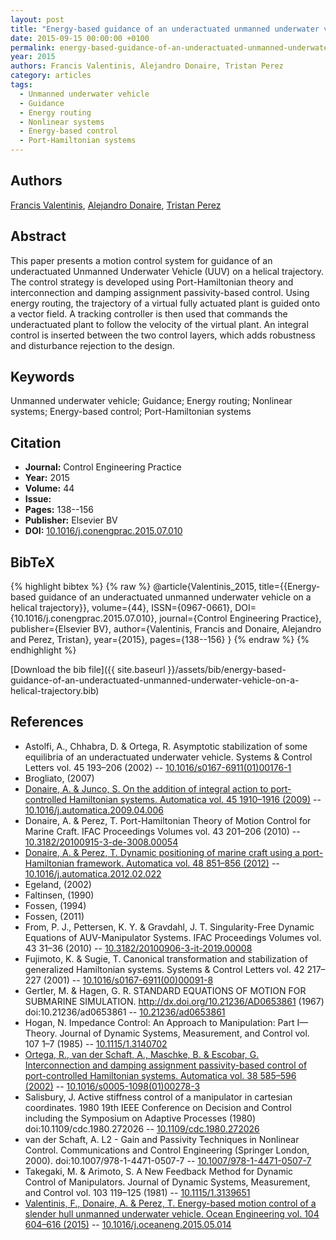 ```yaml
---
layout: post
title: "Energy-based guidance of an underactuated unmanned underwater vehicle on a helical trajectory"
date: 2015-09-15 00:00:00 +0100
permalink: energy-based-guidance-of-an-underactuated-unmanned-underwater-vehicle-on-a-helical-trajectory
year: 2015
authors: Francis Valentinis, Alejandro Donaire, Tristan Perez
category: articles
tags:
  - Unmanned underwater vehicle
  - Guidance
  - Energy routing
  - Nonlinear systems
  - Energy-based control
  - Port-Hamiltonian systems
---
```

 
## Authors
[Francis Valentinis](authors/francis-valentinis), [Alejandro Donaire](authors/alejandro-donaire), [Tristan Perez](authors/tristan-perez)
 
## Abstract
This paper presents a motion control system for guidance of an underactuated Unmanned Underwater Vehicle (UUV) on a helical trajectory. The control strategy is developed using Port-Hamiltonian theory and interconnection and damping assignment passivity-based control. Using energy routing, the trajectory of a virtual fully actuated plant is guided onto a vector field. A tracking controller is then used that commands the underactuated plant to follow the velocity of the virtual plant. An integral control is inserted between the two control layers, which adds robustness and disturbance rejection to the design.
 
## Keywords
Unmanned underwater vehicle; Guidance; Energy routing; Nonlinear systems; Energy-based control; Port-Hamiltonian systems
 
## Citation
- **Journal:** Control Engineering Practice
- **Year:** 2015
- **Volume:** 44
- **Issue:** 
- **Pages:** 138--156
- **Publisher:** Elsevier BV
- **DOI:** [10.1016/j.conengprac.2015.07.010](https://doi.org/10.1016/j.conengprac.2015.07.010)
 
## BibTeX
{% highlight bibtex %}
{% raw %}
@article{Valentinis_2015,
  title={{Energy-based guidance of an underactuated unmanned underwater vehicle on a helical trajectory}},
  volume={44},
  ISSN={0967-0661},
  DOI={10.1016/j.conengprac.2015.07.010},
  journal={Control Engineering Practice},
  publisher={Elsevier BV},
  author={Valentinis, Francis and Donaire, Alejandro and Perez, Tristan},
  year={2015},
  pages={138--156}
}
{% endraw %}
{% endhighlight %}
 
[Download the bib file]({{ site.baseurl }}/assets/bib/energy-based-guidance-of-an-underactuated-unmanned-underwater-vehicle-on-a-helical-trajectory.bib)
 
## References
- Astolfi, A., Chhabra, D. & Ortega, R. Asymptotic stabilization of some equilibria of an underactuated underwater vehicle. Systems &amp; Control Letters vol. 45 193–206 (2002) -- [10.1016/s0167-6911(01)00176-1](https://doi.org/10.1016/s0167-6911(01)00176-1)
- Brogliato, (2007)
- [Donaire, A. & Junco, S. On the addition of integral action to port-controlled Hamiltonian systems. Automatica vol. 45 1910–1916 (2009)](on-the-addition-of-integral-action-to-port-controlled-hamiltonian-systems) -- [10.1016/j.automatica.2009.04.006](https://doi.org/10.1016/j.automatica.2009.04.006)
- Donaire, A. & Perez, T. Port-Hamiltonian Theory of Motion Control for Marine Craft. IFAC Proceedings Volumes vol. 43 201–206 (2010) -- [10.3182/20100915-3-de-3008.00054](https://doi.org/10.3182/20100915-3-de-3008.00054)
- [Donaire, A. & Perez, T. Dynamic positioning of marine craft using a port-Hamiltonian framework. Automatica vol. 48 851–856 (2012)](dynamic-positioning-of-marine-craft-using-a-port-hamiltonian-framework) -- [10.1016/j.automatica.2012.02.022](https://doi.org/10.1016/j.automatica.2012.02.022)
- Egeland, (2002)
- Faltinsen, (1990)
- Fossen, (1994)
- Fossen, (2011)
- From, P. J., Pettersen, K. Y. & Gravdahl, J. T. Singularity-Free Dynamic Equations of AUV-Manipulator Systems. IFAC Proceedings Volumes vol. 43 31–36 (2010) -- [10.3182/20100906-3-it-2019.00008](https://doi.org/10.3182/20100906-3-it-2019.00008)
- Fujimoto, K. & Sugie, T. Canonical transformation and stabilization of generalized Hamiltonian systems. Systems &amp; Control Letters vol. 42 217–227 (2001) -- [10.1016/s0167-6911(00)00091-8](https://doi.org/10.1016/s0167-6911(00)00091-8)
- Gertler, M. & Hagen, G. R. STANDARD EQUATIONS OF MOTION FOR SUBMARINE SIMULATION. http://dx.doi.org/10.21236/AD0653861 (1967) doi:10.21236/ad0653861 -- [10.21236/ad0653861](https://doi.org/10.21236/ad0653861)
- Hogan, N. Impedance Control: An Approach to Manipulation: Part I—Theory. Journal of Dynamic Systems, Measurement, and Control vol. 107 1–7 (1985) -- [10.1115/1.3140702](https://doi.org/10.1115/1.3140702)
- [Ortega, R., van der Schaft, A., Maschke, B. & Escobar, G. Interconnection and damping assignment passivity-based control of port-controlled Hamiltonian systems. Automatica vol. 38 585–596 (2002)](interconnection-and-damping-assignment-passivity-based-control-of-port-controlled-hamiltonian-systems) -- [10.1016/s0005-1098(01)00278-3](https://doi.org/10.1016/s0005-1098(01)00278-3)
- Salisbury, J. Active stiffness control of a manipulator in cartesian coordinates. 1980 19th IEEE Conference on Decision and Control including the Symposium on Adaptive Processes (1980) doi:10.1109/cdc.1980.272026 -- [10.1109/cdc.1980.272026](https://doi.org/10.1109/cdc.1980.272026)
- van der Schaft, A. L2 - Gain and Passivity Techniques in Nonlinear Control. Communications and Control Engineering (Springer London, 2000). doi:10.1007/978-1-4471-0507-7 -- [10.1007/978-1-4471-0507-7](https://doi.org/10.1007/978-1-4471-0507-7)
- Takegaki, M. & Arimoto, S. A New Feedback Method for Dynamic Control of Manipulators. Journal of Dynamic Systems, Measurement, and Control vol. 103 119–125 (1981) -- [10.1115/1.3139651](https://doi.org/10.1115/1.3139651)
- [Valentinis, F., Donaire, A. & Perez, T. Energy-based motion control of a slender hull unmanned underwater vehicle. Ocean Engineering vol. 104 604–616 (2015)](energy-based-motion-control-of-a-slender-hull-unmanned-underwater-vehicle) -- [10.1016/j.oceaneng.2015.05.014](https://doi.org/10.1016/j.oceaneng.2015.05.014)


